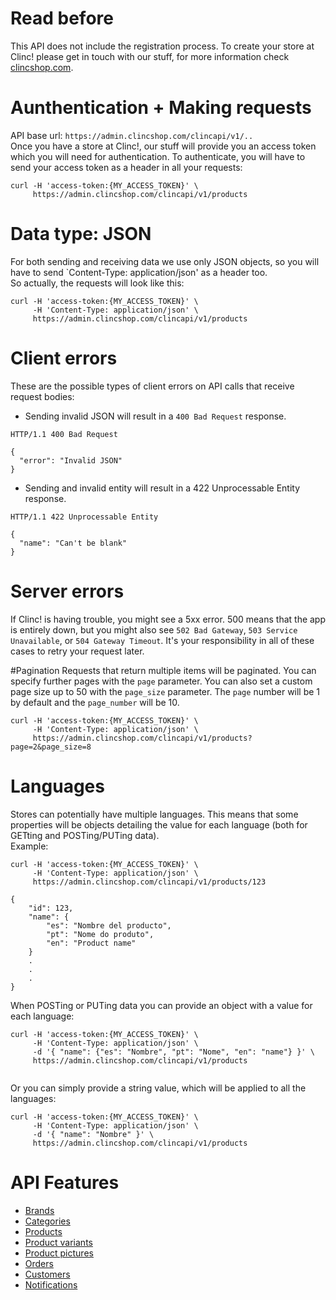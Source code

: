 # Read before
This API does not include the registration process. To create your store at Clinc! please get in touch with our stuff, for more information check [clincshop.com](http://clincshop.com).

# Aunthentication + Making requests
API base url: `https://admin.clincshop.com/clincapi/v1/..`  
Once you have a store at Clinc!, our stuff will provide you an access token which you will need for authentication. To authenticate, you will have to send your access token as a header in all your requests:  

```
curl -H 'access-token:{MY_ACCESS_TOKEN}' \
     https://admin.clincshop.com/clincapi/v1/products
```

# Data type: JSON
For both sending and receiving data we use only JSON objects, so you will have to send `Content-Type: application/json' as a header too.  
So actually, the requests will look like this:

```
curl -H 'access-token:{MY_ACCESS_TOKEN}' \
     -H 'Content-Type: application/json' \
     https://admin.clincshop.com/clincapi/v1/products
```

# Client errors
These are the possible types of client errors on API calls that receive request bodies:  

- Sending invalid JSON will result in a `400 Bad Request` response.

```
HTTP/1.1 400 Bad Request

{ 
  "error": "Invalid JSON"
}
```

- Sending and invalid entity will result in a 422 Unprocessable Entity response.

```
HTTP/1.1 422 Unprocessable Entity

{
  "name": "Can't be blank"
}
```

# Server errors
If Clinc! is having trouble, you might see a 5xx error. 500 means that the app is entirely down, but you might also see `502 Bad Gateway`, `503 Service Unavailable`, or `504 Gateway Timeout`. It's your responsibility in all of these cases to retry your request later.

#Pagination
Requests that return multiple items will be paginated. You can specify further pages with the `page` parameter. You can also set a custom page size up to 50 with the `page_size` parameter. The `page` number will be 1 by default and the `page_number` will be 10.

```
curl -H 'access-token:{MY_ACCESS_TOKEN}' \
     -H 'Content-Type: application/json' \
     https://admin.clincshop.com/clincapi/v1/products?page=2&page_size=8
```

# Languages
Stores can potentially have multiple languages. This means that some properties will be objects detailing the value for each language (both for GETting and POSTing/PUTing data).  
Example:

```
curl -H 'access-token:{MY_ACCESS_TOKEN}' \
     -H 'Content-Type: application/json' \
     https://admin.clincshop.com/clincapi/v1/products/123

{
    "id": 123,
    "name": {
        "es": "Nombre del producto",
        "pt": "Nome do produto",
        "en": "Product name"
    }
    .
    .
    .
}
```

When POSTing or PUTing data you can provide an object with a value for each language:

```
curl -H 'access-token:{MY_ACCESS_TOKEN}' \
     -H 'Content-Type: application/json' \
     -d '{ "name": {"es": "Nombre", "pt": "Nome", "en": "name"} }' \
     https://admin.clincshop.com/clincapi/v1/products


```

Or you can simply provide a string value, which will be applied to all the languages:

```
curl -H 'access-token:{MY_ACCESS_TOKEN}' \
     -H 'Content-Type: application/json' \
     -d '{ "name": "Nombre" }' \
     https://admin.clincshop.com/clincapi/v1/products
```

# API Features
- [Brands](features/Brands.md)
- [Categories](features/Categories.md)
- [Products](features/Products.md)
- [Product variants](features/Product-variants.md)
- [Product pictures](features/Product-pictures.md)
- [Orders](features/Orders.md)
- [Customers](features/Customers.md)
- [Notifications](features/Notifications.md)





